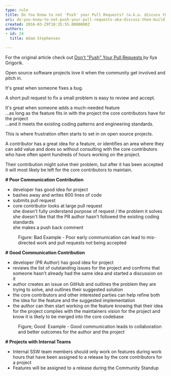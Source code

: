 ```yaml
---
type: rule
title: Do You Know to not 'Push' your Pull Requests? (a.k.a. discuss then build)
uri: do-you-know-to-not-push-your-pull-requests-aka-discuss-then-build
created: 2016-03-29T18:35:55.0000000Z
authors:
- id: 24
  title: Adam Stephensen

---
```




<span class='intro'> <p>For the original article check out&#160;<a href="https&#58;//www.igvita.com/2011/12/19/dont-push-your-pull-requests/" target="_blank">​​​​​Don't &quot;Push&quot; Your Pull Requests ​</a>b​y Ilya Grigorik.​</p><p>Open source software projects love it when the community get involved and pitch in.</p><p>It's great when someone fixes a bug.​</p><p>A short pull request to fix a small problem is easy to review and accept.</p> </span>

<p>It's great when someone adds a much-needed feature<br>...as long as the feature fits in with the project the core contributors have for the project<br>...and it meets the existing coding patterns and engineering standards.</p><p>This is where frustration often starts to set in on open source projects.</p><p>A contributor has a great idea for a feature, or identifies an area where they can add value and does so without consulting with the core contributors who have often spent hundreds of hours working on the project.</p><p>Their contribution might solve their problem, but after it has been accepted it will most likely be left for the core contributors to maintain.</p><div class="greyBox"><p>
      <b># Poor Communication Contribution</b></p><ul><li>developer has good idea for project</li><li>bashes away and writes 600 lines of code</li><li>submits pull request</li><li>core contributor looks at large pull request<br>she doesn't fully understand purpose of request / the problem it solves<br>she doesn't like that the PR author hasn't followed the existing coding standards<br>she makes a push back comment</li></ul></div><dd class="ssw15-rteElement-FigureBad">Figure&#58; Bad Example - Poor early communication can lead to mis-directed work and pull requests not being accepted</dd><div class="greyBox"><p>
      <b># Good Communication Contribution</b></p><ul><li>developer (PR Author) has good idea for project</li><li>reviews the list of outstanding issues for the project and confirms that someone hasn't already had the same idea and started a discussion on it</li><li>author creates an issue on GitHub and outlines the problem they are trying to solve, and outlines their suggested solution</li><li>the core contributors and other interested parties can help refine both the idea for the feature and the suggested implementation</li><li>the author can then start working on the feature knowing that their idea for the project complies with the maintainers vision for the project and know it is likely to be merged into the core codebase</li></ul></div><dd class="ssw15-rteElement-FigureGood">Figure; Good &#160;Example - Good communication leads to collaboration and better outcomes for the author and the project</dd> <div class="greyBox">
   <p>
      <b># Projects with Internal Teams</b></p><ul><li>Internal SSW team members should only work on features during work hours that have been assigned to a release by the core contributors for a project</li><li>Features will be assigned to a release during the Community Standup</li></ul></div>


